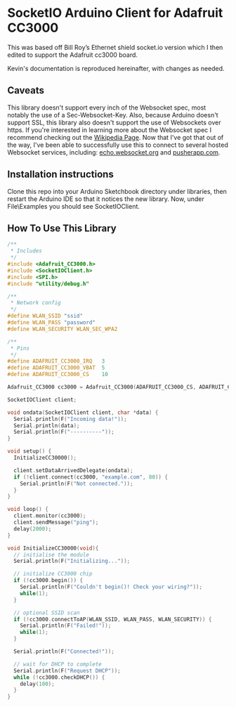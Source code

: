 # SocketIO Arduino Client for Adafruit CC3000

This was based off Bill Roy’s Ethernet shield socket.io version which I then edited to support the Adafruit cc3000 board.

Kevin's documentation is reproduced hereinafter, with changes as needed.


## Caveats

This library doesn't support every inch of the Websocket spec, most notably the use of a Sec-Websocket-Key.  Also, because Arduino doesn't support SSL, this library also doesn't support the use of Websockets over https.  If you're interested in learning more about the Websocket spec I recommend checking out the [Wikipedia Page](http://en.wikipedia.org/wiki/WebSocket).  Now that I've got that out of the way, I've been able to successfully use this to connect to several hosted Websocket services, including: [echo.websocket.org](http://websocket.org/echo.html) and [pusherapp.com](http://pusherapp.com).

## Installation instructions

Clone this repo into your Arduino Sketchbook directory under libraries, then restart the Arduino IDE so that it notices the new library.  Now, under File\Examples you should see SocketIOClient.  

## How To Use This Library

```c
/**
 * Includes
 */
#include <Adafruit_CC3000.h>
#include <SocketIOClient.h>
#include <SPI.h>
#include "utility/debug.h"

/**
 * Network config
 */
#define WLAN_SSID "ssid"
#define WLAN_PASS "password"
#define WLAN_SECURITY WLAN_SEC_WPA2

/**
 * Pins
 */
#define ADAFRUIT_CC3000_IRQ   3
#define ADAFRUIT_CC3000_VBAT  5
#define ADAFRUIT_CC3000_CS    10

Adafruit_CC3000 cc3000 = Adafruit_CC3000(ADAFRUIT_CC3000_CS, ADAFRUIT_CC3000_IRQ, ADAFRUIT_CC3000_VBAT, SPI_CLOCK_DIV2); // you can change this clock speed

SocketIOClient client;

void ondata(SocketIOClient client, char *data) {
  Serial.println(F("Incoming data!"));
  Serial.println(data);
  Serial.println(F("----------"));
}

void setup() {
  InitializeCC30000();

  client.setDataArrivedDelegate(ondata);
  if (!client.connect(cc3000, "example.com", 80)) {
    Serial.println(F("Not connected."));
  }
}

void loop() {
  client.monitor(cc3000);
  client.sendMessage("ping");
  delay(2000);
}

void InitializeCC30000(void){
  // initialise the module
  Serial.println(F("Initializing..."));

  // initialize CC3000 chip
  if (!cc3000.begin()) {
    Serial.println(F("Couldn't begin()! Check your wiring?"));
    while(1);
  }

  // optional SSID scan
  if (!cc3000.connectToAP(WLAN_SSID, WLAN_PASS, WLAN_SECURITY)) {
    Serial.println(F("Failed!"));
    while(1);
  }

  Serial.println(F("Connected!"));

  // wait for DHCP to complete
  Serial.println(F("Request DHCP"));
  while (!cc3000.checkDHCP()) {
    delay(100);
  }  
}
```
